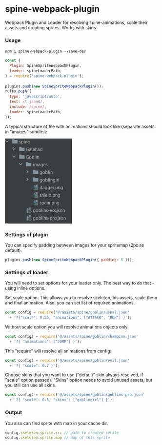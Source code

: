 # spine-webpack-plugin
Webpack Plugin and Loader for resolving spine-animations,
scale their assets and creating sprites. Works with skins.

### Usage

`npm i spine-webpack-plugin --save-dev`
```javascript
const {
  Plugin: SpineSpriteWebpackPlugin,
  loader: spineLoaderPath,
} = require('spine-webpack-plugin');

plugins.push(new SpineSpriteWebpackPlugin());
rules.push({
  type: 'javascript/auto',
  test: /\.json$/,
  include: /spine/,
  loader: spineLoaderPath,
});
```
A typical structure of file with animations should
look like (separate assets in "images" subdirs):

![img.png](readme_assets/structure.png)

### Settings of plugin
You can specify padding between images for your spritemap (2px as default).
```javascript
plugins.push(new SpineSpriteWebpackPlugin({ padding: 5 }));
```

### Settings of loader
You will need to set options for your loader only.
The best way to do that - using inline options.

Set scale option. This allows you to resolve skeleton, his assets,
scale them and final animation. 
Also, you can set list of required animations.
```javascript
const config = require('@/assets/spine/goblin/usual.json'
  + '?{"scale": 0.25, "animations": ["ATTACK", "RUN"] }');
```

Without scale option
you will resolve animations objects only.
```javascript
const config2 = require('@/assets/spine/goblin/champion.json'
  + '?{ "animations": ["JUMP"] }');
 ```

This "require" will resolve all animations from config:
```javascript
const config3 = require('@/assets/spine/goblin/evil.json'
  + '?{ "scale": 0.7 }');
 ```

Choose skins that you want to use ("default" skin always resolved,
if "scale" option passed). "Skins" option needs to avoid unused assets,
but you still can use all skins.
```javascript
const config4 = require('@/assets/spine/goblin/goblins-pro.json'
  + '?{ "scale": 0.5, "skins": ["goblingirl"] }');
 ```

### Output
You also can find sprite with map in your cache dir.
```javascript
config.skeleton.sprite.src // path to created sprite
config.skeleton.sprite.map // map of this sprite
 ```

